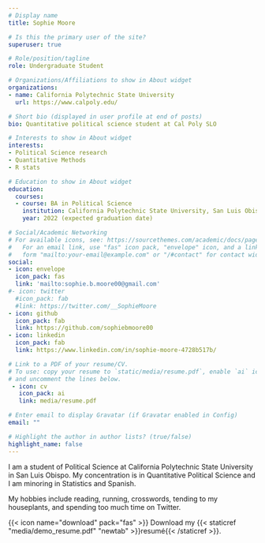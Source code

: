 ```yaml
---
# Display name
title: Sophie Moore

# Is this the primary user of the site?
superuser: true

# Role/position/tagline
role: Undergraduate Student

# Organizations/Affiliations to show in About widget
organizations:
- name: California Polytechnic State University
  url: https://www.calpoly.edu/

# Short bio (displayed in user profile at end of posts)
bio: Quantitative political science student at Cal Poly SLO

# Interests to show in About widget
interests:
- Political Science research
- Quantitative Methods 
- R stats

# Education to show in About widget
education:
  courses:
  - course: BA in Political Science
    institution: California Polytechnic State University, San Luis Obispo
    year: 2022 (expected graduation date)

# Social/Academic Networking
# For available icons, see: https://sourcethemes.com/academic/docs/page-builder/#icons
#   For an email link, use "fas" icon pack, "envelope" icon, and a link in the
#   form "mailto:your-email@example.com" or "/#contact" for contact widget.
social:
- icon: envelope
  icon_pack: fas
  link: 'mailto:sophie.b.moore00@gmail.com'
#- icon: twitter
  #icon_pack: fab
  #link: https://twitter.com/__SophieMoore 
- icon: github
  icon_pack: fab
  link: https://github.com/sophiebmoore00
- icon: linkedin
  icon_pack: fab
  link: https://www.linkedin.com/in/sophie-moore-4728b517b/

# Link to a PDF of your resume/CV.
# To use: copy your resume to `static/media/resume.pdf`, enable `ai` icons in `params.toml`, 
# and uncomment the lines below.
 - icon: cv
   icon_pack: ai
   link: media/resume.pdf

# Enter email to display Gravatar (if Gravatar enabled in Config)
email: ""

# Highlight the author in author lists? (true/false)
highlight_name: false
---
```


I am a student of Political Science at California Polytechnic State University in San Luis Obispo. My concentration is in Quantitative Political Science and I am minoring in Statistics and Spanish. 

My hobbies include reading, running, crosswords, tending to my houseplants, and spending too much time on Twitter. 

{{< icon name="download" pack="fas" >}} Download my {{< staticref "media/demo_resume.pdf" "newtab" >}}resumé{{< /staticref >}}.

